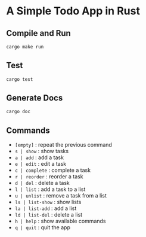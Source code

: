 # A Simple Todo App in Rust

## Compile and Run 

```bash
cargo make run
```

## Test

```bash
cargo test
```

## Generate Docs

```bash
cargo doc
```

## Commands

- `[empty]` : repeat the previous command
- `s | show` : show tasks
- `a | add` : add a task
- `e | edit` : edit a task
- `c | complete` : complete a task
- `r | reorder` : reorder a task
- `d | del` : delete a task
- `l | list` : add a task to a list
- `u | unlist` : remove a task from a list
- `ls | list-show` : show lists
- `la | list-add` : add a list
- `ld | list-del` : delete a list
- `h | help` : show available commands
- `q | quit` : quit the app
